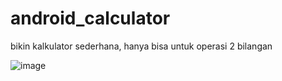 # android_calculator

bikin kalkulator sederhana, hanya bisa untuk operasi 2 bilangan

![image](https://github.com/nekkuzuria/android_calculator/assets/44936062/cc667a74-1d60-4232-aebe-fad5bff7716d)
